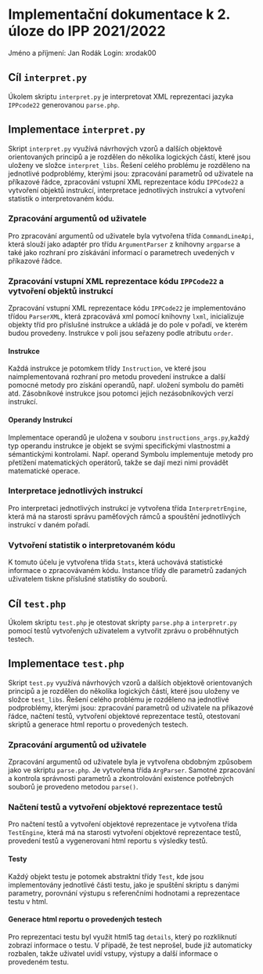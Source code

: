 # Implementační dokumentace k 2. úloze do IPP 2021/2022

Jméno a příjmení: Jan Rodák
Login: xrodak00

## Cíl ```interpret.py```

Úkolem skriptu ```interpret.py``` je interpretovat XML reprezentaci jazyka ```IPPcode22``` generovanou ```parse.php```.

## Implementace ```interpret.py```

Skript ```interpret.py``` využívá návrhových vzorů a dalších objektově orientovaných principů a je rozdělen do několika logických částí, které jsou uloženy ve složce ```interpret_libs```. Řešení celého problému je rozděleno na jednotlivé podproblémy, kterými jsou: zpracování parametrů od uživatele na příkazové řádce, zpracování vstupní XML reprezentace kódu ```IPPCode22``` a vytvoření objektů instrukcí, interpretace jednotlivých instrukcí a vytvoření statistik o interpretovaném kódu.

### Zpracování argumentů od uživatele

Pro zpracování argumentů od uživatele byla vytvořena třída ```CommandLineApi```, která slouží jako adaptér pro třídu ```ArgumentParser``` z knihovny ```argparse``` a také jako rozhraní pro získávání informací o parametrech uvedených v příkazové řádce.

### Zpracování vstupní XML reprezentace kódu ```IPPCode22``` a vytvoření objektů instrukcí

Zpracování vstupní XML reprezentace kódu ```IPPCode22``` je implementováno třídou ```ParserXML```, která zpracovává xml pomocí knihovny ```lxml```, inicializuje objekty tříd pro příslušné instrukce a ukládá je do pole v pořadí, ve kterém budou provedeny. Instrukce v poli jsou seřazeny podle atributu ```order```.

#### Instrukce

Každá instrukce je potomkem třídy ```Instruction```, ve které jsou naimplementovaná rozhraní pro metodu provedení instrukce a další pomocné metody pro získání operandů, např. uložení symbolu do paměti atd. Zásobníkové instrukce jsou potomci jejich nezásobníkových verzí instrukcí.

#### Operandy Instrukcí

Implementace operandů je uložena v souboru ```instructions_args.py```,každý typ operandu instrukce je objekt se svými specifickými vlastnostmi a sémantickými kontrolami. Např. operand Symbolu implementuje metody pro přetížení matematických operátorů, takže se dají mezi nimi provádět matematické operace.

### Interpretace jednotlivých instrukcí

Pro interpretaci jednotlivých instrukcí je vytvořena třída ```InterpretrEngine```, která má na starosti správu paměťových rámců a spouštění jednotlivých instrukcí v daném pořadí.

### Vytvoření statistik o interpretovaném kódu

K tomuto účelu je vytvořena třída ```Stats```, která uchovává statistické informace o zpracovávaném kódu. Instance třídy dle parametrů zadaných uživatelem tiskne příslušné statistiky do souborů.

## Cíl ```test.php```

Úkolem skriptu ```test.php``` je otestovat skripty ```parse.php``` a ```interpretr.py``` pomocí testů vytvořených uživatelem a vytvořit zprávu o proběhnutých testech.

## Implementace ```test.php```

Skript ```test.py``` využívá návrhových vzorů a dalších objektově orientovaných principů a je rozdělen do několika logických částí, které jsou uloženy ve složce ```test_libs```. Řešení celého problému je rozděleno na jednotlivé podproblémy, kterými jsou: zpracování parametrů od uživatele na příkazové řádce, načtení testů, vytvoření objektové reprezentace testů, otestovaní skriptů a generace html reportu o provedených testech.

### Zpracování argumentů od uživatele

Zpracování argumentů od uživatele byla je vytvořena obdobným způsobem jako ve skriptu ```parse.php```. Je vytvořena třída ```ArgParser```. Samotné zpracování a kontrola správnosti parametrů a zkontrolování existence potřebných souborů je provedeno metodou ```parse()```.

### Načtení testů a vytvoření objektové reprezentace testů

Pro načtení testů a vytvoření objektové reprezentace je vytvořena třída ```TestEngine```, která má na starosti vytvoření objektové reprezentace testů, provedení testů a vygenerovaní html reportu s výsledky testů.

#### Testy

Každý objekt testu je potomek abstraktní třídy ```Test```, kde jsou implementovány jednotlivé části testu, jako je spuštění skriptu s danými parametry, porovnání výstupu s referenčními hodnotami a reprezentace testu v html.

#### Generace html reportu o provedených testech

Pro reprezentaci testu byl využit html5 tag ```details```, který po rozkliknutí zobrazí informace o testu. V případě, že test neprošel, bude již automaticky rozbalen, takže uživatel uvidí vstupy, výstupy a další informace o provedeném testu.
